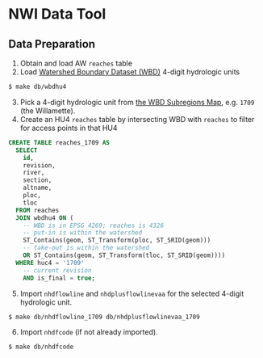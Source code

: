 # NWI Data Tool

## Data Preparation

1. Obtain and load AW `reaches` table
2. Load [Watershed Boundary Dataset
   (WBD)](https://www.usgs.gov/core-science-systems/ngp/national-hydrography/watershed-boundary-dataset)
   4-digit hydrologic units

```bash
$ make db/wbdhu4
```

3. Pick a 4-digit hydrologic unit from [the WBD Subregions Map](https://www.usgs.gov/media/images/watershed-boundary-dataset-subregions-map), e.g. `1709` (the Willamette).
4. Create an HU4 `reaches` table by intersecting WBD with `reaches` to filter
   for access points in that HU4

```sql
CREATE TABLE reaches_1709 AS
  SELECT
    id,
    revision,
    river,
    section,
    altname,
    ploc,
    tloc
  FROM reaches
  JOIN wbdhu4 ON (
    -- WBD is in EPSG 4269; reaches is 4326
    -- put-in is within the watershed
    ST_Contains(geom, ST_Transform(ploc, ST_SRID(geom)))
    -- take-out is within the watershed
    OR ST_Contains(geom, ST_Transform(tloc, ST_SRID(geom))))
  WHERE huc4 = '1709'
    -- current revision
    AND is_final = true;
```

5. Import `nhdflowline` and `nhdplusflowlinevaa` for the selected 4-digit
   hydrologic unit.

```bash
$ make db/nhdflowline_1709 db/nhdplusflowlinevaa_1709
```

6. Import `nhdfcode` (if not already imported).

```bash
$ make db/nhdfcode
```